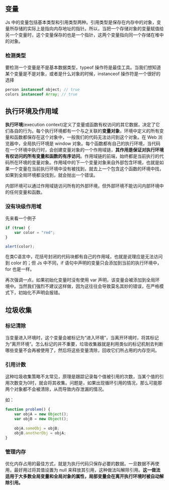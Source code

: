 ## 变量

Js 中的变量包括基本类型和引用类型两种。引用类型是保存在内存中的对象，变量所存储的实际上是指向内存地址的指针。所以，当把一个存储对象的变量赋值给另一个变量时，这个变量保存的也是一个指针，这两个变量指向同一个存储在堆中的对象。



### 检测类型

要检测一个变量是不是基本数据类型，typeof 操作符是最佳工具。当我们想知道某个变量是不是对象，或者是什么对象的时候，instanceof 操作符是一个很好的选择

```javascript
person instanceof object; // true
colors instanceof Array; // true
```



## 执行环境及作用域

**执行环境**(execution context)定义了变量或函数有权访问的其它数据，决定了它们各自的行为。每个执行环境都有一个与之关联的**变量对象**，环境中定义的所有变量和函数都保存在这个对象中，一般我们的代码无法访问到这个对象。在 Web 浏览器中，全局执行环境是 window 对象。每个函数都有自己的执行环境，当代码在一个环境中执行时，会创建变量对象的一个作用域链，**其作用是保证对执行环境有权访问的所有变量和函数的有序访问**。作用域链的前端，始终都是当前执行的代码所在环境的变量对象。作用域中的下一个变量对象来自外部包含环境，也就是如果一个变量在当前执行环境中没有被找到，就去上一个包含这个函数的环境中找，如果到全局环境都没找到，就会抛出一个错误。

内部环境可以通过作用域链访问所有的外部环境，但外部环境不能访问内部环境中的任何变量和函数。



### 没有块级作用域

先来看一个例子

```javascript
if (true) {
    var color = "red";
}

alert(color);
```

在类C语言中，花括号封闭的代码块都有自己的作用域，也就是说理应是无法访问到 color 的；但 Js 中不同，if 语句中声明的变量只会添加到当前的执行环境中，for 也是一样。

再次强调一点，如果初始化变量时没有使用 var 声明，该变量会被添加到全局环境中。当然我们强烈不建议这样做，因为这往往会导致莫名其妙的错误，在严格模式下，初始化不声明会报错。



## 垃圾收集

### 标记清除

当变量进入环境时，这个变量会被标记为“进入环境”，当离开环境时，将其标记为“离开环境“。怎么标记的并不重要，垃圾收集器就是利用类似的标记机制去判断哪些变量不会再被使用了，然后将这些变量清除，回收它们所占用的内存空间。



### 引用计数

这种垃圾收集策略不太常见，原理是跟踪记录每个值被引用的次数，当某个值的引用次数变为0时，就会将其收集。问题是，如果出现循环引用的情况，那么可能那两个对象都不会被清除，从而导致内存泄漏的情况。

如：

```javascript
function problem() {
    var objA = new Object();
    var objB = new Object();
    
    objA.someObj = objB;
    objB.anotherObj = objA;
}
```



### 管理内存

优化内存占用的最佳方式，就是为执行代码只保存必要的数据。一旦数据不再使用，最好用过将其值设置为 null 来释放其引用，这种做法叫解除引用。**这一做法适用于大多数全局变量和全局对象的属性，局部变量会在离开执行环境时被自动解除引用。**

